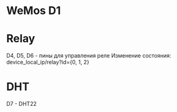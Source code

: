 # WeMos D1

# Relay
D4, D5, D6 - пины для управления реле
Изменение состояния: device_local_ip/relay?id={0, 1, 2}

# DHT
D7 - DHT22


